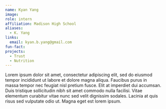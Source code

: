 ```yaml
---
name: Kyan Yang
image:
role: intern
affiliation: Madison High School
aliases:
  - K. Yang
links:
  email: kyan.b.yang@gmail.com
fun-fact:
projects: 
  - Trust
  - Nutrition
---
```

Lorem ipsum dolor sit amet, consectetur adipiscing elit, sed do eiusmod tempor incididunt ut labore et dolore magna aliqua.
Faucibus purus in massa tempor nec feugiat nisl pretium fusce.
Elit at imperdiet dui accumsan.
Duis tristique sollicitudin nibh sit amet commodo nulla facilisi.
Vitae elementum curabitur vitae nunc sed velit dignissim sodales.
Lacinia at quis risus sed vulputate odio ut.
Magna eget est lorem ipsum.
